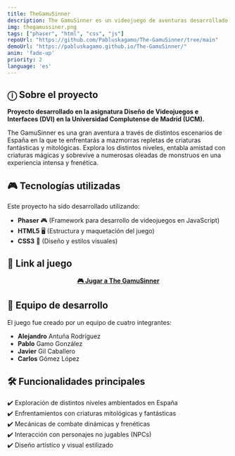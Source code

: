 ```yaml
---
title: TheGamuSinner
description: The GamuSinner es un videojuego de aventuras desarrollado con Phaser, HTML, CSS y JavaScript. Sumérgete en un mundo lleno de criaturas mitológicas y mazmorras desafiantes mientras exploras distintos escenarios de España. Enfréntate a intensas oleadas de enemigos, resuelve acertijos y forja alianzas en esta experiencia frenética y envolvente.
img: thegamussiner.png
tags: ["phaser", "html", "css", "js"]
repoUrl: "https://github.com/Pabluskagamo/The-GamuSinner/tree/main"
demoUrl: "https://pabluskagamo.github.io/The-GamuSinner/"
anim: 'fade-up'
priority: 2
language: 'es'
---
```

## ⓘ Sobre el proyecto

**Proyecto desarrollado en la asignatura Diseño de Videojuegos e Interfaces (DVI) en la Universidad Complutense de Madrid (UCM).**  

The GamuSinner es una gran aventura a través de distintos escenarios de España en la que te enfrentarás a mazmorras repletas de criaturas fantásticas y mitológicas. Explora los distintos niveles, entabla amistad con criaturas mágicas y sobrevive a numerosas oleadas de monstruos en una experiencia intensa y frenética.  

## 🎮 Tecnologías utilizadas
Este proyecto ha sido desarrollado utilizando:  
- **Phaser** 🎮 (Framework para desarrollo de videojuegos en JavaScript)  
- **HTML5** 🖥️ (Estructura y maquetación del juego)  
- **CSS3** 🎨 (Diseño y estilos visuales)  

## 🔗 Link al juego  
<p align="center">
  <a href="https://pabluskagamo.github.io/The-GamuSinner/" target="_blank">
    <strong>🎮 Jugar a The GamuSinner</strong>
  </a>
</p>

## 👥 Equipo de desarrollo  
El juego fue creado por un equipo de cuatro integrantes:  
- **Alejandro** Antuña Rodríguez  
- **Pablo** Gamo González  
- **Javier** Gil Caballero  
- **Carlos** Gómez López  

## 🛠️ Funcionalidades principales  
✔️ Exploración de distintos niveles ambientados en España  
✔️ Enfrentamientos con criaturas mitológicas y fantásticas  
✔️ Mecánicas de combate dinámicas y frenéticas  
✔️ Interacción con personajes no jugables (NPCs)  
✔️ Diseño artístico y visual estilizado  